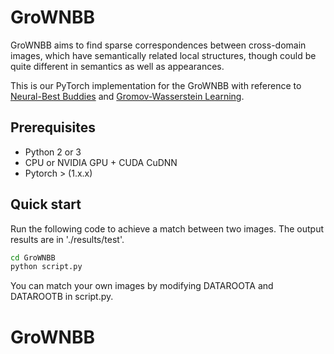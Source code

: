 # GroWNBB

GroWNBB aims to find  sparse correspondences between cross-domain images, which have semantically related local structures, 
though could be quite different in semantics as well as appearances.

This is our PyTorch implementation for the GroWNBB with reference to [Neural-Best Buddies](https://github.com/kfiraberman/neural_best_buddies) and 
[Gromov-Wasserstein Learning](https://github.com/HongtengXu/gwl).

## Prerequisites

- Python 2 or 3
- CPU or NVIDIA GPU + CUDA CuDNN
- Pytorch > (1.x.x)

## Quick start

Run the following code to achieve a match between two images. The output results are in './results/test'.
```bash
cd GroWNBB
python script.py
```
You can match your own images by modifying DATAROOTA and DATAROOTB in script.py.

# GroWNBB
